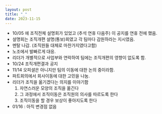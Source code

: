 ```yaml
---
layout: post
title: "_"
date: 2023-11-15
---
```


- 10/05 에 조직전체 설명회가 있었고 (추석 연휴 다음주) 이 공지를 연휴 전에 했음.
- 설명회는 조직개편 설명(통보)회였고 각 팀마다 감원하라는 지시였음.
- 멘탈 나감. (조직원들 대체로 마찬가지였다고함)
- 노조에서 발빠르게 대응.
- 리더가 개별적으로 사업부와 연락하여 팀에는 조직개편의 영향이 없도록 함.
- 10/24 조직개편결과 공지
- 11/14 오피셜은 아니지만 팀의 이동에 대한 논의 중이라함.
- 파트회의에서 회사이동에 대한 고민을 나눔.
- 리더가 조직을 옮기겠다는 의지를 이야기함
    1. 자연스러운 모양의 조직을 옮긴다
    2. 그 과정에서 조직이동은 조직원의 의사를 따르도록 한다
    3. 조직이동을 할 경우 보상이 좋아지도록 한다
- 01/16 : 아직 변경점 없음